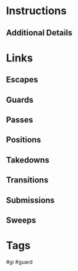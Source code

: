 # Instructions

## Additional Details

# Links

## Escapes

## Guards

## Passes

## Positions

## Takedowns

## Transitions

## Submissions
## Sweeps

# Tags
#gi #guard 